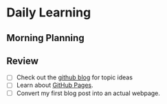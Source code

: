 # Daily Learning
## Morning Planning
## Review
- [ ] Check out the [github blog](https://github.blog/) for topic ideas
- [ ] Learn about [GitHub Pages](https://skills.github.com/#first-day-on-github).
- [ ] Convert my first blog post into an actual webpage.
